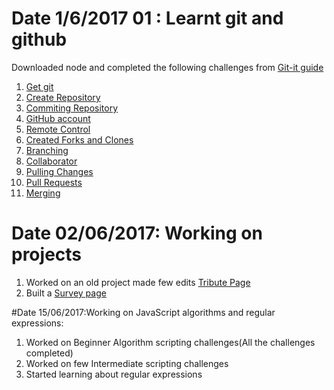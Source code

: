 
# Date 1/6/2017 01 : Learnt git and github  
Downloaded node and completed the  following challenges from  [Git-it guide](http://jlord.us/git-it/index.html)
1.  [Get git](http://jlord.us/git-it/challenges/get_git.html)
2.  [Create Repository ](http://jlord.us/git-it/challenges/repository.html)
3.  [Commiting Repository ](http://jlord.us/git-it/challenges/commit_to_it.html)
4.  [GitHub account](http://jlord.us/git-it/challenges/githubbin.html)
5.  [Remote Control](http://jlord.us/git-it/challenges/remote_control.html)
6.  [Created Forks and Clones](http://jlord.us/git-it/challenges/forks_and_clones.html)
7.  [Branching](http://jlord.us/git-it/challenges/branches_arent_just_for_birds.html)
8.  [Collaborator](http://jlord.us/git-it/challenges/its_a_small_world.html)
9.  [Pulling Changes](http://jlord.us/git-it/challenges/pull_never_out_of_date.html)
10. [Pull Requests](http://jlord.us/git-it/challenges/requesting_you_pull_please.html)
11. [Merging](http://jlord.us/git-it/challenges/merge_tada.html)

# Date 02/06/2017: Working on projects
1. Worked on an old project made few edits [Tribute Page](https://codepen.io/prashanthreddykallem/pen/eROaom)
2. Built a [Survey page](https://codepen.io/prashanthreddykallem/full/LLPJgw/)
 
#Date 15/06/2017:Working on JavaScript algorithms and regular expressions:
1. Worked on Beginner Algorithm scripting challenges(All the challenges completed)
2. Worked on few Intermediate scripting challenges
3. Started learning about regular expressions
 

            
            
 
